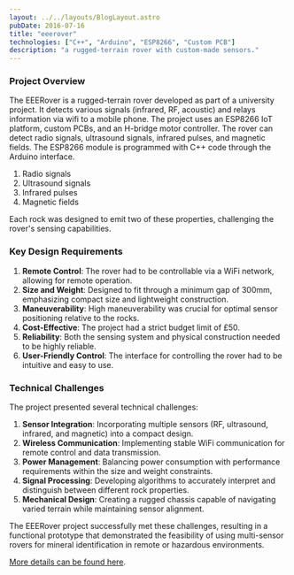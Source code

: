 ```yaml
---
layout: ../../layouts/BlogLayout.astro
pubDate: 2016-07-16
title: "eeerover"
technologies: ["C++", "Arduino", "ESP8266", "Custom PCB"]
description: "a rugged-terrain rover with custom-made sensors."
---
```


### Project Overview

The EEERover is a rugged-terrain rover developed as part of a university project. It detects various signals (infrared, RF, acoustic) and relays information via wifi to a mobile phone. The project uses an ESP8266 IoT platform, custom PCBs, and an H-bridge motor controller. The rover can detect radio signals, ultrasound signals, infrared pulses, and magnetic fields. The ESP8266 module is programmed with C++ code through the Arduino interface.

1. Radio signals
2. Ultrasound signals
3. Infrared pulses
4. Magnetic fields

Each rock was designed to emit two of these properties, challenging the rover's sensing capabilities.

### Key Design Requirements

1. **Remote Control**: The rover had to be controllable via a WiFi network, allowing for remote operation.
2. **Size and Weight**: Designed to fit through a minimum gap of 300mm, emphasizing compact size and lightweight construction.
3. **Maneuverability**: High maneuverability was crucial for optimal sensor positioning relative to the rocks.
4. **Cost-Effective**: The project had a strict budget limit of £50.
5. **Reliability**: Both the sensing system and physical construction needed to be highly reliable.
6. **User-Friendly Control**: The interface for controlling the rover had to be intuitive and easy to use.

### Technical Challenges

The project presented several technical challenges:

1. **Sensor Integration**: Incorporating multiple sensors (RF, ultrasound, infrared, and magnetic) into a compact design.
2. **Wireless Communication**: Implementing stable WiFi communication for remote control and data transmission.
3. **Power Management**: Balancing power consumption with performance requirements within the size and weight constraints.
4. **Signal Processing**: Developing algorithms to accurately interpret and distinguish between different rock properties.
5. **Mechanical Design**: Creating a rugged chassis capable of navigating varied terrain while maintaining sensor alignment.

The EEERover project successfully met these challenges, resulting in a functional prototype that demonstrated the feasibility of using multi-sensor rovers for mineral identification in remote or hazardous environments.



[More details can be found here](https://dayangrah.am/work/eeerover).
